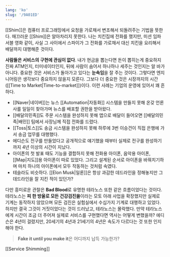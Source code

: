 ```yaml
---
lang: 'ko'
slug: '/9A01ED'
---
```


[[Shim]]은 컴퓨터 프로그래밍에서 요청을 가로채서 변조해서 되돌려주는 기법을 뜻한다. 매끄러운 [[Shim]]은 알아차리지 못한다. 나는 치킨집에 전화를 했지만, 미션 임파서블 영화 같이, 사실 그 사이에서 스파이가 그 전화를 가로채서 대신 치킨을 요리해서 배달까지 대행해준 것이다.

**사람들은 서비스의 구현에 관심이 없다**. 내가 현금을 뽑는다면 돈이 뽑히는게 중요하지 진짜 ATM인지, 터미네이터인지, 뒤에 사람이 숨어서 하나하나 세주는 것인지는 알 바가 아니다. 중요한 것은 서비스가 돌아가고 있다는 **눈속임**을 잘 주는 것이다. 그렇다면 엔지니어링은 생각보다 중요하지 않을지 모른다. 그보다 더 중요한 것은 시장까지의 시간([[Time to Market|Time-to-market]])이다. 이런 사례는 기업의 운영에 있어서 꽤 흔하다.

- [[Naver|네이버]]는 뉴스 [[Automation|자동화]] 시스템을 만들지 못해 온갖 언론사를 일일이 찾아가며 뉴스를 배포할 권한을 받아왔다.
- [[배달의민족]]도 주문 시스템을 완성하지 못해 앱으로 배달이 들어오면 [[배달의민족|배민]] 팀에서 사장님께 직접 전화를 드렸다.
- [[Toss|토스]]도 송금 시스템을 완성하지 못해 하루에 3번 이승건이 직접 은행에 가서 송금 업무를 대행했다.
- 에디슨도 전구를 만들었다고 공개적으로 얘기했을 때부터 실제로 전구를 완성하기까지 4년 이상의 시간이 지났다.
- 아이폰의 첫 발표 때도 기능을 결합하지 못해 전화용 아이폰, 음악용 아이폰, [[Map|지도]]용 아이폰이 따로 있었다. 그리고 설계된 순서로 아이폰을 바꿔치기하며 마치 하나의 아이폰에서 모두 작동하는 것처럼 속였다.
- 테슬라도 비슷하다. [[Elon Musk|일론]]은 항상 과감한 데드라인을 정해놓지만 그 데드라인을 잘 지킨 적이 있던가?

다만 흥미로운 관찰은 **Bad Blood**로 유명한 테라노스 또한 같은 흐름이었다는 것이다. 테라노스는 **피 한 방울로 모든 건강검진을**이라는 모토 아래 사업을 확장했지만 실제로 기계는 동작하지 않았으며 모든 검진은 실험실에서 수십가지 기계로 대행하고 있었다. 하지만 결국 그것이 거짓이었다는 것이 드러났고, 테라노스는 몰락했다. 만약 테라노스에게 시간이 조금 더 주어져 실제로 서비스를 구현했다면 역사는 어떻게 변했을까? 에디슨은 4년이 걸렸지만, 20세기의 4년과 21세기의 4년은 속도가 다르다는 것 또한 인지해야 한다.

> **Fake it until you make it**은 어디까지 납득 가능한가?

[[Service Shimming]]
